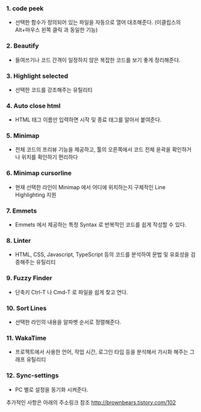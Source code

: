 ### 1. code peek
  - 선택한 함수가 정의되어 있는 파일을 자동으로 열어 대조해준다. (이클립스의 Alt+마우스 왼쪽 클릭 과 동일한 기능)
### 2. Beautify
  - 들여쓰기나 코드 간격이 일정하지 않은 복잡한 코드를 보기 좋게 정리해준다.
### 3. Highlight selected
  - 선택한 코드를 강조해주는 유틸리티
### 4. Auto close html
  - HTML 태그 이름만 입력하면 시작 및 종료 태그를 알아서 붙여준다.
### 5. Minimap
  - 전체 코드의 프리뷰 기능을 제공하고, 툴의 오른쪽에서 코드 전체 윤곽을 확인하거나 위치를 확인하기 편리하다
### 6. Minimap cursorline
  - 현재 선택한 라인이 Minimap 에서 어디에 위치하는지 구체적인 Line Highlighting 지원
### 7. Emmets
  - Emmets 에서 제공하는 특정 Syntax 로 반복적인 코드를 쉽게 작성할 수 있다.
### 8. Linter
  - HTML, CSS, Javascript, TypeScript 등의 코드를 분석하여 문법 및 유효성을 검증해주는 유틸리티
### 9. Fuzzy Finder
  - 단축키 Ctrl-T 나 Cmd-T 로 파일을 쉽게 찾고 연다.
### 10. Sort Lines
  - 선택한 라인의 내용을 알파벳 순서로 정렬해준다.
### 11. WakaTime
  - 프로젝트에서 사용한 언어, 작업 시간, 로그인 타임 등을 분석해서 가시화 해주는 그래프 유틸리티
### 12. Sync-settings
  - PC 별로 설정을 동기화 시켜준다.


추가적인 사항은 아래의 주소링크 참조
<a> http://brownbears.tistory.com/102 </a>

